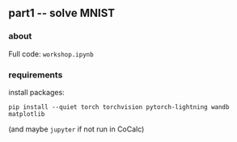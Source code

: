 ## part1 -- solve MNIST

### about

Full code: ``workshop.ipynb``


### requirements

install packages:
```
pip install --quiet torch torchvision pytorch-lightning wandb matplotlib
```

(and maybe ``jupyter`` if not run in CoCalc)
